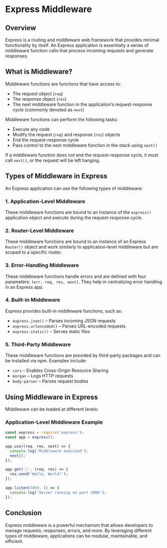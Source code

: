 # Express Middleware

## Overview
Express is a routing and middleware web framework that provides minimal functionality by itself. An Express application is essentially a series of middleware function calls that process incoming requests and generate responses.

## What is Middleware?
Middleware functions are functions that have access to:
- The request object (`req`)
- The response object (`res`)
- The next middleware function in the application’s request-response cycle (commonly denoted as `next`)

Middleware functions can perform the following tasks:
- Execute any code
- Modify the request (`req`) and response (`res`) objects
- End the request-response cycle
- Pass control to the next middleware function in the stack using `next()`

If a middleware function does not end the request-response cycle, it must call `next()`, or the request will be left hanging.

## Types of Middleware in Express
An Express application can use the following types of middleware:

### 1. Application-Level Middleware
These middleware functions are bound to an instance of the `express()` application object and execute during the request-response cycle.

### 2. Router-Level Middleware
These middleware functions are bound to an instance of an Express `Router()` object and work similarly to application-level middleware but are scoped to a specific router.

### 3. Error-Handling Middleware
These middleware functions handle errors and are defined with four parameters: `(err, req, res, next)`. They help in centralizing error handling in an Express app.

### 4. Built-in Middleware
Express provides built-in middleware functions, such as:
- `express.json()` – Parses incoming JSON requests
- `express.urlencoded()` – Parses URL-encoded requests
- `express.static()` – Serves static files

### 5. Third-Party Middleware
These middleware functions are provided by third-party packages and can be installed via npm. Examples include:
- `cors` – Enables Cross-Origin Resource Sharing
- `morgan` – Logs HTTP requests
- `body-parser` – Parses request bodies

## Using Middleware in Express
Middleware can be loaded at different levels:

### Application-Level Middleware Example
```javascript
const express = require('express');
const app = express();

app.use((req, res, next) => {
  console.log('Middleware executed');
  next();
});

app.get('/', (req, res) => {
  res.send('Hello, World!');
});

app.listen(3000, () => {
  console.log('Server running on port 3000');
});
```

## Conclusion
Express middleware is a powerful mechanism that allows developers to manage requests, responses, errors, and more. By leveraging different types of middleware, applications can be modular, maintainable, and efficient.

